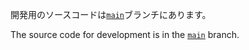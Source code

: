 開発用のソースコードは<a href="https://github.com/saturday06/VRM_Addon_for_Blender/tree/main">`main`</a>ブランチにあります。

The source code for development is in the <a href="https://github.com/saturday06/VRM_Addon_for_Blender/tree/main">`main`</a> branch.
